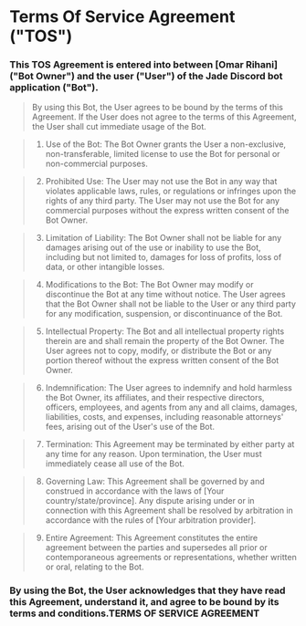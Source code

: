 #           Terms Of Service Agreement ("TOS")

### This TOS Agreement is entered into between [Omar Rihani] ("Bot Owner") and the user ("User") of the Jade Discord bot application ("Bot").

> By using this Bot, the User agrees to be bound by the terms of this Agreement. If the User does not agree to the terms of this Agreement, the User shall cut immediate usage of the Bot.


> 1. Use of the Bot: The Bot Owner grants the User a non-exclusive, non-transferable, limited license to use the Bot for personal or non-commercial purposes.

> 2. Prohibited Use: The User may not use the Bot in any way that violates applicable laws, rules, or regulations or infringes upon the rights of any third party. The User may not use the Bot for any commercial purposes without the express written consent of the Bot Owner.

> 3. Limitation of Liability: The Bot Owner shall not be liable for any damages arising out of the use or inability to use the Bot, including but not limited to, damages for loss of profits, loss of data, or other intangible losses.

> 4. Modifications to the Bot: The Bot Owner may modify or discontinue the Bot at any time without notice. The User agrees that the Bot Owner shall not be liable to the User or any third party for any modification, suspension, or discontinuance of the Bot.

> 5. Intellectual Property: The Bot and all intellectual property rights therein are and shall remain the property of the Bot Owner. The User agrees not to copy, modify, or distribute the Bot or any portion thereof without the express written consent of the Bot Owner.

> 6. Indemnification: The User agrees to indemnify and hold harmless the Bot Owner, its affiliates, and their respective directors, officers, employees, and agents from any and all claims, damages, liabilities, costs, and expenses, including reasonable attorneys' fees, arising out of the User's use of the Bot.

> 7. Termination: This Agreement may be terminated by either party at any time for any reason. Upon termination, the User must immediately cease all use of the Bot.

> 8. Governing Law: This Agreement shall be governed by and construed in accordance with the laws of [Your country/state/province]. Any dispute arising under or in connection with this Agreement shall be resolved by arbitration in accordance with the rules of [Your arbitration provider].

> 9. Entire Agreement: This Agreement constitutes the entire agreement between the parties and supersedes all prior or contemporaneous agreements or representations, whether written or oral, relating to the Bot.
        
        
### By using the Bot, the User acknowledges  that they have read this Agreement, understand it, and agree to be bound by its terms and conditions.TERMS OF SERVICE AGREEMENT
